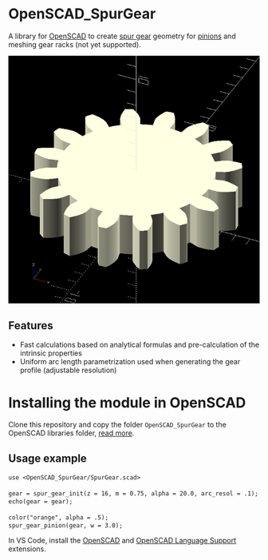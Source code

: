 # OpenSCAD_SpurGear
A library for [OpenSCAD][OpenSCAD] to create [spur gear][spur-gear] geometry for [pinions][pinion] and meshing gear racks (not yet supported).

<img src="docs/SpurGear_Pinion_1.png">

## Features
- Fast calculations based on analytical formulas and pre-calculation of the intrinsic properties
- Uniform arc length parametrization used when generating the gear profile (adjustable resolution)

# Installing the module in OpenSCAD
Clone this repository and copy the folder `OpenSCAD_SpurGear` to the OpenSCAD libraries folder, [read more][OpenSCAD-libraries].

## Usage example

```scad
use <OpenSCAD_SpurGear/SpurGear.scad>

gear = spur_gear_init(z = 16, m = 0.75, alpha = 20.0, arc_resol = .1);
echo(gear = gear);

color("orange", alpha = .5);
spur_gear_pinion(gear, w = 3.0);
```

In VS Code, install the [OpenSCAD][OpenSCAD-Ext] and [OpenSCAD Language Support][OpenSCAD-Language-Support-Ext] extensions.

[OpenSCAD]: https://openscad.org/
[OpenSCAD-libraries]: https://en.wikibooks.org/wiki/OpenSCAD_User_Manual/Libraries
[OpenSCAD-Ext]: https://marketplace.visualstudio.com/items?itemName=Antyos.openscad
[OpenSCAD-Language-Support-Ext]: https://marketplace.visualstudio.com/items?itemName=Leathong.openscad-language-support
[spur-gear]: https://en.wikipedia.org/wiki/Spur_gear
[pinion]: https://en.wikipedia.org/wiki/Pinion
[spur-gears]: https://www.academia.edu/45138344/The_Geometry_of_Involute_Gears
